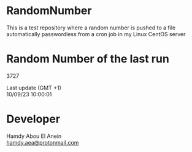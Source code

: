 # RandomNumber    
This is a test repository where a random number is pushed to a file automatically passwordless from a cron job in my Linux CentOS server    
# Random Number of the last run   
3727
      
Last update (GMT +1)    
10/09/23 10:00:01
# Developer    
Hamdy Abou El Anein   
hamdy.aea@protonmail.com
